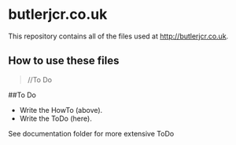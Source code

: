 # butlerjcr.co.uk

This repository contains all of the files used at http://butlerjcr.co.uk.

## How to use these files
> //To Do

##To Do
* Write the HowTo (above).
* Write the ToDo (here).

See documentation folder for more extensive ToDo
